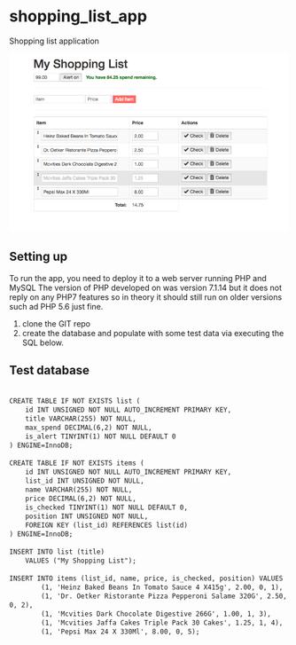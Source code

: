 # shopping_list_app
Shopping list application

![Figure 1-1](images/shopping_app.png "Figure 1-1")

## Setting up

To run the app, you need to deploy it to a web server running PHP and MySQL
The version of PHP developed on was version 7.1.14 but it does not reply on any PHP7 features so in theory it should still run on older versions such ad PHP 5.6 just fine.

1. clone the GIT repo
2. create the database and populate with some test data via executing the SQL below.

## Test database

```CREATE DATABASE shopping_list;

CREATE TABLE IF NOT EXISTS list (
    id INT UNSIGNED NOT NULL AUTO_INCREMENT PRIMARY KEY,
    title VARCHAR(255) NOT NULL,
    max_spend DECIMAL(6,2) NOT NULL,
    is_alert TINYINT(1) NOT NULL DEFAULT 0
) ENGINE=InnoDB;

CREATE TABLE IF NOT EXISTS items (
    id INT UNSIGNED NOT NULL AUTO_INCREMENT PRIMARY KEY,
    list_id INT UNSIGNED NOT NULL,
    name VARCHAR(255) NOT NULL,
    price DECIMAL(6,2) NOT NULL,
    is_checked TINYINT(1) NOT NULL DEFAULT 0,
    position INT UNSIGNED NOT NULL,
    FOREIGN KEY (list_id) REFERENCES list(id)
) ENGINE=InnoDB;

INSERT INTO list (title)
    VALUES ("My Shopping List");

INSERT INTO items (list_id, name, price, is_checked, position) VALUES
        (1, 'Heinz Baked Beans In Tomato Sauce 4 X415g', 2.00, 0, 1),
        (1, 'Dr. Oetker Ristorante Pizza Pepperoni Salame 320G', 2.50, 0, 2),
        (1, 'Mcvities Dark Chocolate Digestive 266G', 1.00, 1, 3),
        (1, 'Mcvities Jaffa Cakes Triple Pack 30 Cakes', 1.25, 1, 4),
        (1, 'Pepsi Max 24 X 330Ml', 8.00, 0, 5);
```
